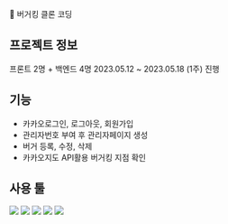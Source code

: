 🍔 버거킹 클론 코딩

## 프로젝트 정보
프론트 2명 + 백엔드 4명
2023.05.12 ~ 2023.05.18 (1주) 진행

## 기능
- 카카오로그인, 로그아웃, 회원가입
- 관리자번호 부여 후 관리자페이지 생성
- 버거 등록, 수정, 삭제
- 카카오지도 API활용 버거킹 지점 확인

## 사용 툴
<div>
<img src="https://img.shields.io/badge/JavaScript-F7DF1E?style=flat-square&logo=JavaScript&logoColor=white">
  <img src="https://img.shields.io/badge/React-61DAFB?style=flat-square&logo=React&logoColor=white"/>
  <img src="https://img.shields.io/badge/styledcomponents-DB7093?style=flat-square&logo=styledcomponents&logoColor=white"/>
  <img src="https://img.shields.io/badge/ReactQuery-FF4154?style=flat-square&logo=reactquery&logoColor=white"/>
  <img src="https://img.shields.io/badge/Axios-5A29E4?style=flat-square&logo=axios&logoColor=white"/>
</div>
